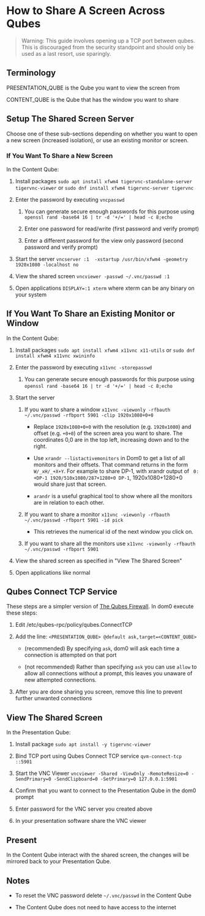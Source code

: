 
How to Share A Screen Across Qubes
==================================

> Warning:
> This guide involves opening up a TCP port between qubes. This is discouraged from the security standpoint and should only be used as a last resort, use sparingly.

## Terminology
PRESENTATION_QUBE is the Qube you want to view the screen from

CONTENT_QUBE is the Qube that has the window you want to share

## Setup The Shared Screen Server

Choose one of these sub-sections depending on whether you want to open a new screen (increased isolation), or use an existing monitor or screen.

### If You Want To Share a New Screen

In the Content Qube:

1. Install packages `sudo apt install xfwm4 tigervnc-standalone-server tigervnc-viewer` or `sudo dnf install xfwm4 tigervnc-server tigervnc`

2. Enter the password by executing `vncpasswd`

    1. You can generate secure enough passwords for this purpose using `openssl rand -base64 16 | tr -d '+/=' | head -c 8;echo`
    
    2. Enter one password for read/write (first password and verify prompt)

    3. Enter a different password for the view only password (second password and verify prompt)

3. Start the server `vncserver :1  -xstartup /usr/bin/xfwm4 -geometry 1920x1080 -localhost no`

4. View the shared screen `vncviewer -passwd ~/.vnc/passwd :1`

5. Open applications `DISPLAY=:1 xterm` where xterm can be any binary on your system

## If You Want To Share an Existing Monitor or Window

In the Content Qube:

1. Install packages `sudo apt install xfwm4 x11vnc x11-utils` or `sudo dnf install xfwm4 x11vnc xwininfo`

2. Enter the password by executing `x11vnc -storepasswd`

    1. You can generate secure enough passwords for this purpose using `openssl rand -base64 16 | tr -d '+/=' | head -c 8;echo`

3. Start the server 
    
    1. If you want to share a window `x11vnc -viewonly -rfbauth ~/.vnc/passwd -rfbport 5901 -clip 1920x1080+0+0`

        - Replace `1920x1080+0+0` with the resolution (e.g. `1920x1080`) and offset (e.g. `+0+0`) of the screen area you want to share. The coordinates 0,0 are in the top left, increasing down and to the right.

        - Use `xrandr --listactivemonitors` in Dom0 to get a list of all monitors and their offsets. That command returns in the form `W/_xH/_+X+Y`. For example to share DP-1, with xrandr output of ` 0: +DP-1 1920/510x1080/287+1280+0 DP-1`, 1920x1080+1280+0 would share just that screen.

        - `arandr` is a useful graphical tool to show where all the monitors are in relation to each other.

    2. If you want to share a monitor `x11vnc -viewonly -rfbauth ~/.vnc/passwd -rfbport 5901 -id pick`

        - This retrieves the numerical id of the next window you click on.

    3. If you want to share all the monitors use `x11vnc -viewonly -rfbauth ~/.vnc/passwd -rfbport 5901`

4. View the shared screen as specified in "View The Shared Screen"

5. Open applications like normal

## Qubes Connect TCP Service

These steps are a simpler version of [The Qubes Firewall](https://www.qubes-os.org/doc/firewall/#opening-a-single-tcp-port-to-other-network-isolated-qube). In dom0 execute these steps:

1. Edit /etc/qubes-rpc/policy/qubes.ConnectTCP 

2. Add the line: `<PRESENTATION_QUBE> @default ask,target=<CONTENT_QUBE>`

    - (recommended) By specifying `ask`, dom0 will ask each time a connection is attempted on that port

    - (not recommended) Rather than specifying `ask` you can use `allow` to allow all connections without a prompt, this leaves you unaware of new attempted connections.

3. After you are done sharing you screen, remove this line to prevent further unwanted connections

## View The Shared Screen

In the Presentation Qube:

1. Install package `sudo apt install -y tigervnc-viewer`

2. Bind TCP port using Qubes Connect TCP service `qvm-connect-tcp ::5901`

3. Start the VNC Viewer `vncviewer -Shared -ViewOnly -RemoteResize=0 -SendPrimary=0 -SendClipboard=0 -SetPrimary=0 127.0.0.1:5901`

4. Confirm that you want to connect to the Presentation Qube in the dom0 prompt

5. Enter password for the VNC server you created above

6. In your presentation software share the VNC viewer

## Present

In the Content Qube interact with the shared screen, the changes will be mirrored back to your Presentation Qube.

## Notes

- To reset the VNC password delete `~/.vnc/passwd` in the Content Qube

- The Content Qube does not need to have access to the internet